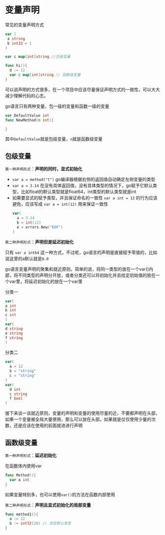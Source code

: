 # 变量声明
常见的变量声明方式
```go
var (
 a string
 b int32 = 1
)

var c map[int]string //包级变量

func hi(){
  d := 12
  var c map[int]string // 函数级变量
}

```
可以说声明的方式很多，在一个项目中应该尽量保证声明方式的一致性，可以大大减少理解代码的心志。

go语言只有两种变量，包一级的变量和函数一级的变量
```go
var DefaultValue int
func NewMethod(n int){

}
```
其中`DefaultValue`就是包级变量，`n`就是函数级变量

## 包级变量
`第一种声明形式`：**声明的同时，显式初始化**

- `var a = method("t")` go编译器根据右侧的返回值自动确定左侧变量的类型
- `var a = 3.14` 在没有具体返回值，没有具体类型的情况下，go赋予它默认类型，比如float的默认类型就是float64，int类型的默认类型就是int
- 如果要显式的赋予类型，并且保证命名的一致性 `var a int = 12` 的行为应该避免，应该写成 `var a = int(12)` 用来保证一致性
  ```go
  var(
    a = 3.14
    b = int(12)
    e = errors.New("EOF")
  )
  ```

`第二种声明形式`：**声明但是延迟初始化**

只有 `var a int64` 这一种方式，不过呢，go语言的声明是直接赋予零值的，比如说这里的a默认就是`0.0`

go语言变量声明的聚集和就近原则。简单的说，将同一类型的放在一个var()内部，将不同类型的声明分开放，或者分类还可以将初始化并且给定初始值的放在一个var里，将延迟初始化的放在一个var里

分类一

```go
var(
a int
b int
c int
)
var(
d string
e string
f string
)
```

分类二

```go
var(
  a = 12
  b = "string"
  c = "string"
)
var(
  d int
  c string
  f bool
)
```
接下来谈一谈就近原则，变量的声明和变量的使用尽量的近，不要都声明在头部，如果一个变量被全局大量使用，那么可以放在头部，如果就是仅仅使用少量的次数，还是应该在使用的前面就进进行声明

## 函数级变量
`第一种声明形式`：**延迟初始化**

在函数体内使用var

```go
func Method(){
  var a int
}
```
如果变量特别多，也可以使用`var()`的方法在函数内部使用

`第二种声明形式`：**声明且显式初始化的局部变量**

```go
func method1(){
  a := 12
  b := int32(20) // 改变默认类型
}
```




